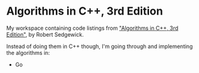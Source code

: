 # Algorithms in C++, 3rd Edition

My workspace containing code listings from ["Algorithms in C++, 3rd
Edition"](http://www.informit.com/store/algorithms-in-c-plus-plus-parts-1-4-fundamentals-data-9780201350883),
by Robert Sedgewick.

Instead of doing them in C++ though, I'm going through and implementing the algorithms in:

- Go
